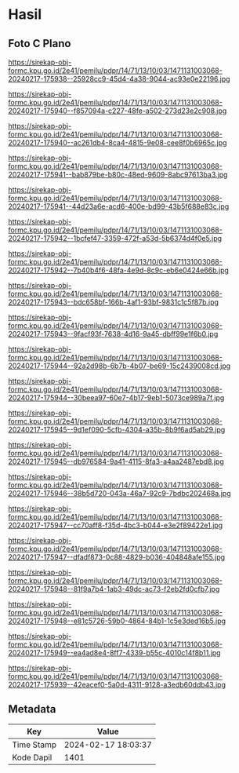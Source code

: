 # Hasil

## Foto C Plano

https://sirekap-obj-formc.kpu.go.id/2e41/pemilu/pdpr/14/71/13/10/03/1471131003068-20240217-175938--25928cc9-45d4-4a38-9044-ac93e0e22196.jpg

https://sirekap-obj-formc.kpu.go.id/2e41/pemilu/pdpr/14/71/13/10/03/1471131003068-20240217-175940--f857094a-c227-48fe-a502-273d23e2c908.jpg

https://sirekap-obj-formc.kpu.go.id/2e41/pemilu/pdpr/14/71/13/10/03/1471131003068-20240217-175940--ac261db4-8ca4-4815-9e08-cee8f0b6965c.jpg

https://sirekap-obj-formc.kpu.go.id/2e41/pemilu/pdpr/14/71/13/10/03/1471131003068-20240217-175941--bab879be-b80c-48ed-9609-8abc97613ba3.jpg

https://sirekap-obj-formc.kpu.go.id/2e41/pemilu/pdpr/14/71/13/10/03/1471131003068-20240217-175941--44d23a6e-acd6-400e-bd99-43b5f688e83c.jpg

https://sirekap-obj-formc.kpu.go.id/2e41/pemilu/pdpr/14/71/13/10/03/1471131003068-20240217-175942--1bcfef47-3359-472f-a53d-5b6374d4f0e5.jpg

https://sirekap-obj-formc.kpu.go.id/2e41/pemilu/pdpr/14/71/13/10/03/1471131003068-20240217-175942--7b40b4f6-48fa-4e9d-8c9c-eb6e0424e66b.jpg

https://sirekap-obj-formc.kpu.go.id/2e41/pemilu/pdpr/14/71/13/10/03/1471131003068-20240217-175943--bdc658bf-166b-4af1-93bf-9831c1c5f87b.jpg

https://sirekap-obj-formc.kpu.go.id/2e41/pemilu/pdpr/14/71/13/10/03/1471131003068-20240217-175943--9facf93f-7638-4d16-9a45-dbff99e1f6b0.jpg

https://sirekap-obj-formc.kpu.go.id/2e41/pemilu/pdpr/14/71/13/10/03/1471131003068-20240217-175944--92a2d98b-6b7b-4b07-be69-15c2439008cd.jpg

https://sirekap-obj-formc.kpu.go.id/2e41/pemilu/pdpr/14/71/13/10/03/1471131003068-20240217-175944--30beea97-60e7-4b17-9eb1-5073ce989a7f.jpg

https://sirekap-obj-formc.kpu.go.id/2e41/pemilu/pdpr/14/71/13/10/03/1471131003068-20240217-175945--9d1ef090-5cfb-4304-a35b-8b9f6ad5ab29.jpg

https://sirekap-obj-formc.kpu.go.id/2e41/pemilu/pdpr/14/71/13/10/03/1471131003068-20240217-175945--db976584-9a41-4115-8fa3-a4aa2487ebd8.jpg

https://sirekap-obj-formc.kpu.go.id/2e41/pemilu/pdpr/14/71/13/10/03/1471131003068-20240217-175946--38b5d720-043a-46a7-92c9-7bdbc202468a.jpg

https://sirekap-obj-formc.kpu.go.id/2e41/pemilu/pdpr/14/71/13/10/03/1471131003068-20240217-175947--cc70aff8-f35d-4bc3-b044-e3e2f89422e1.jpg

https://sirekap-obj-formc.kpu.go.id/2e41/pemilu/pdpr/14/71/13/10/03/1471131003068-20240217-175947--dfadf873-0c88-4829-b036-404848afe155.jpg

https://sirekap-obj-formc.kpu.go.id/2e41/pemilu/pdpr/14/71/13/10/03/1471131003068-20240217-175948--81f9a7b4-1ab3-49dc-ac73-f2eb2fd0cfb7.jpg

https://sirekap-obj-formc.kpu.go.id/2e41/pemilu/pdpr/14/71/13/10/03/1471131003068-20240217-175948--e81c5726-59b0-4864-84b1-1c5e3ded16b5.jpg

https://sirekap-obj-formc.kpu.go.id/2e41/pemilu/pdpr/14/71/13/10/03/1471131003068-20240217-175949--ea4ad8e4-8ff7-4339-b55c-4010c14f8b11.jpg

https://sirekap-obj-formc.kpu.go.id/2e41/pemilu/pdpr/14/71/13/10/03/1471131003068-20240217-175939--42eacef0-5a0d-4311-9128-a3edb60ddb43.jpg


## Metadata

| Key        | Value               |
| ---------- | ------------------- |
| Time Stamp | 2024-02-17 18:03:37 |
| Kode Dapil | 1401                |



